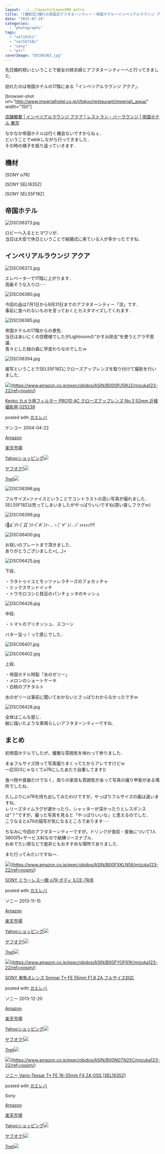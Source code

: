 ```yaml
---
layout: ../../layouts/LayoutMd.astro
title: "[撮影記]憧れの英国式アフタヌーンティー！帝国ホテル～インペリアルラウンジ アクア～"
date: "2015-07-24"
categories: 
  - "photographs"
tags: 
  - "sel1635z"
  - "sel55f18z"
  - "sony"
  - "α7r"
coverImage: "DSC06383.jpg"
---
```


先日婚約祝いということで彼女の姉夫婦とアフタヌーンティーへと行ってきました．

訪れたのは帝国ホテルの17階にある「インペリアルラウンジ アクア」．

\[browser-shot url="http://www.imperialhotel.co.jp/j/tokyo/restaurant/imperial\_aqua/" width="150"\]

[店舗概要 | インペリアルラウンジ アクア | レストラン・バーラウンジ | 帝国ホテル 東京](http://www.imperialhotel.co.jp/j/tokyo/restaurant/imperial_aqua/)

なかなか帝国ホテルは行く機会ないですからねぇ．  
ということでwktkしながら行ってきました．  
その時の様子を振り返っていきます．

## 機材

[SONY α7R]

[SONY SEL1635Z]

[SONY SEL55F18Z]

## 帝国ホテル

![DSC06373.jpg](/archive/images/19292739863_72aa0c3597_b.jpg)

ロビーへ入るとヒマワリが．  
当日は大安で休日ということで結婚式に来ている人が多かったですね．

## インペリアルラウンジ アクア

![DSC06372.jpg](/archive/images/19725654470_d3b69c4d35_b.jpg)

エレベーターで17階に上がります．  
高級そうな入り口･･･

![DSC06380.jpg](/archive/images/19727052619_cb65956ce5_b.jpg)

今回の品は7月1日から8月31日までのアフタヌーンティー「涼」です．  
事前に食べれないものを言っておくとカスタマイズしてくれます．

![DSC06385.jpg](/archive/images/19291123514_1ec71240ca_b.jpg)

帝国ホテルの17階からの景色．  
当日はあいにくの空模様でしたがLightroomの”かすみ除去”を使うとアラ不思議．  
青々とした緑の森に早変わりなのでしたｗ

![DSC06394.jpg](/archive/images/19727090959_0170d793ec_b.jpg)

接写ということでSEL55F18Zにクローズアップレンズを取り付けて撮影を行いました．

![](/archive/images/41VDvDMhB5L._SL160_.jpg)](https://www.amazon.co.jp/exec/obidos/ASIN/B000PJ59U2/mizuka123-22/ref=nosim/)

[Kenko カメラ用フィルター PRO1D AC クローズアップレンズ No.3 52mm 近接撮影用 025239](https://www.amazon.co.jp/exec/obidos/ASIN/B000PJ59U2/mizuka123-22/ref=nosim/)

posted with [カエレバ](http://kaereba.com)

ケンコー 2004-04-22

[Amazon](http://www.amazon.co.jp/gp/search?keywords=Kenko%20%83J%83%81%83%89%97p%83t%83B%83%8B%83%5E%81%5B%20PRO1D%20AC%20%83N%83%8D%81%5B%83Y%83A%83b%83v%83%8C%83%93%83Y%20No.3%2052mm%20%8B%DF%90%DA%8EB%89e%97p%20025239&__mk_ja_JP=%83J%83%5E%83J%83i&tag=mizuka123-22)

[楽天市場](http://hb.afl.rakuten.co.jp/hgc/032b53ee.4b34c5ee.0f4a541e.f440145e/?pc=http%3A%2F%2Fsearch.rakuten.co.jp%2Fsearch%2Fmall%2FKenko%2520%25E3%2582%25AB%25E3%2583%25A1%25E3%2583%25A9%25E7%2594%25A8%25E3%2583%2595%25E3%2582%25A3%25E3%2583%25AB%25E3%2582%25BF%25E3%2583%25BC%2520PRO1D%2520AC%2520%25E3%2582%25AF%25E3%2583%25AD%25E3%2583%25BC%25E3%2582%25BA%25E3%2582%25A2%25E3%2583%2583%25E3%2583%2597%25E3%2583%25AC%25E3%2583%25B3%25E3%2582%25BA%2520No.3%252052mm%2520%25E8%25BF%2591%25E6%258E%25A5%25E6%2592%25AE%25E5%25BD%25B1%25E7%2594%25A8%2520025239%2F-%2Ff.1-p.1-s.1-sf.0-st.A-v.2%3Fx%3D0%26scid%3Daf_ich_link_urltxt%26m%3Dhttp%3A%2F%2Fm.rakuten.co.jp%2F)

[Yahooショッピング![](//ad.jp.ap.valuecommerce.com/servlet/gifbanner?sid=3066752&pid=881990642)](//ck.jp.ap.valuecommerce.com/servlet/referral?sid=3066752&pid=881990642&vc_url=http%3A%2F%2Fsearch.shopping.yahoo.co.jp%2Fsearch%3Fp%3DKenko%2520%25E3%2582%25AB%25E3%2583%25A1%25E3%2583%25A9%25E7%2594%25A8%25E3%2583%2595%25E3%2582%25A3%25E3%2583%25AB%25E3%2582%25BF%25E3%2583%25BC%2520PRO1D%2520AC%2520%25E3%2582%25AF%25E3%2583%25AD%25E3%2583%25BC%25E3%2582%25BA%25E3%2582%25A2%25E3%2583%2583%25E3%2583%2597%25E3%2583%25AC%25E3%2583%25B3%25E3%2582%25BA%2520No.3%252052mm%2520%25E8%25BF%2591%25E6%258E%25A5%25E6%2592%25AE%25E5%25BD%25B1%25E7%2594%25A8%2520025239)

[ヤフオク!![](//ad.jp.ap.valuecommerce.com/servlet/gifbanner?sid=3066752&pid=881990645)](//ck.jp.ap.valuecommerce.com/servlet/referral?sid=3066752&pid=881990645&vc_url=http%3A%2F%2Fauctions.search.yahoo.co.jp%2Fsearch%3Fvo%3D%26ve%3D%26auccat%3D0%26aucminprice%3D%26aucmaxprice%3D%26aucmin_bidorbuy_price%3D%26aucmax_bidorbuy_price%3D%26loc_cd%3D0%26abatch%3D0%26istatus%3D0%26filtered%3D1%26ei%3DUTF-8%26tab_ex%3Dcommerce%26va%3DKenko%2520%25E3%2582%25AB%25E3%2583%25A1%25E3%2583%25A9%25E7%2594%25A8%25E3%2583%2595%25E3%2582%25A3%25E3%2583%25AB%25E3%2582%25BF%25E3%2583%25BC%2520PRO1D%2520AC%2520%25E3%2582%25AF%25E3%2583%25AD%25E3%2583%25BC%25E3%2582%25BA%25E3%2582%25A2%25E3%2583%2583%25E3%2583%2597%25E3%2583%25AC%25E3%2583%25B3%25E3%2582%25BA%2520No.3%252052mm%2520%25E8%25BF%2591%25E6%258E%25A5%25E6%2592%25AE%25E5%25BD%25B1%25E7%2594%25A8%2520025239)

[7net![](http://atq.ad.valuecommerce.com/servlet/atq/gifbanner?sid=3066752&pid=881990643)](//ck.jp.ap.valuecommerce.com/servlet/referral?sid=3066752&pid=881990643&vc_url=http%3A%2F%2Fwww.7netshopping.jp%2Fall%2Fsearch_result%2F-%2Fbprice%2Foff%2Fsort%2F0%2Fkword_in%2FKenko%2520%25E3%2582%25AB%25E3%2583%25A1%25E3%2583%25A9%25E7%2594%25A8%25E3%2583%2595%25E3%2582%25A3%25E3%2583%25AB%25E3%2582%25BF%25E3%2583%25BC%2520PRO1D%2520AC%2520%25E3%2582%25AF%25E3%2583%25AD%25E3%2583%25BC%25E3%2582%25BA%25E3%2582%25A2%25E3%2583%2583%25E3%2583%2597%25E3%2583%25AC%25E3%2583%25B3%25E3%2582%25BA%2520No.3%252052mm%2520%25E8%25BF%2591%25E6%258E%25A5%25E6%2592%25AE%25E5%25BD%25B1%25E7%2594%25A8%2520025239%2FallGoods%2Fon%2Fsubmit.x%2F30%2Fdisp_result%2F1%2Fsubmit.y%2F9%2Fprvlg%2Foff%2Fnobuy%2Fon%2FsetProduct%2Foff%2Foop%2Fon%2Fctgy%2Fall%2FfromKeywordSearch%2Ftrue)

![DSC06396.jpg](/archive/images/19727100609_221d94d422_b.jpg)

フルサイズ×ツァイスということでコントラストの高い写真が撮れました．  
SEL55F18Zは売ってしまいましたがやっぱりいいですね(買い直しフラグｗ)

![DSC06399.jpg](/archive/images/19918857531_4325631509_b.jpg)

(ﾟдﾟ)ｳ-(ﾟДﾟ)ﾏｰ(ﾟAﾟ)ｲ-…ヽ(ﾟ∀ﾟ)ﾉ…ｿﾞｫｫｫｫｫ!!!!

![DSC06400.jpg](/archive/images/19918864021_6cb7cb5494_b.jpg)

お祝いのプレートまで頂きました．  
ありがとうございました<(\_ \_)>

![DSC06425.jpg](/archive/images/19887602646_863c793e21_b.jpg)

下段．

・ラタトゥイユとモッツァレラチーズのフォカッチャ  
・ミックスサンドイッチ  
・トウモロコシと枝豆のパンチェッタのキッシュ

![DSC06426.jpg](/archive/images/19918906141_bdbe58a453_b.jpg)

中段．

・トマトのブリオッシュ、スコーン

バター旨っ！って感じでした．

![DSC06401.jpg](/archive/images/19292849673_291236af22_b.jpg)

![DSC06402.jpg](/archive/images/19292858423_c9aaace33f_b.jpg)

上段．

・帝国ホテル特製「水のゼリー」  
・メロンのショートケーキ  
・白桃のプチタルト

水のゼリーは事前に聞いておかないとさっぱりわからなかったですｗ

![DSC06428.jpg](/archive/images/19725811958_41dc37c0ac_b.jpg)

全体はこんな感じ．  
絵に描いたような素晴らしいアフタヌーンティーですね．

## まとめ

初帝国ホテルでしたが，優雅な雰囲気を味わって参りました．

まぁフルサイズ持って写真撮りまくってたからアレですけどｗ  
一応5D3じゃなくてα7Rにしたあたり自重してます()

食べ物や食器だけでなく，周りの家具も雰囲気があって写真の撮り甲斐がある場所でしたね．

久しぶりにα7Rを持ち出してみたわけですが，やっぱりフルサイズの画は違いますね．  
レリーズタイムラグが遅かったり，シャッターが深かったりとレスポンスは"？"ですが，撮った写真を見ると「やっぱりいいな」と思えるのでした．  
こうなるとα7Ⅱの描写が気になるところであります･･･

ちなみに今回のアフタヌーンティーですが，ドリンクが食前・食後について1人3600円+サービス料なので結構リーズナブル．  
おめでたい席などで是非ともおすすめな場所でありました．

また行ってみたいですね～．

![](/archive/images/41SSfTbp1CL._SL160_.jpg)](https://www.amazon.co.jp/exec/obidos/ASIN/B00FXKLN58/mizuka123-22/ref=nosim/)

[SONY ミラーレス一眼 α7R ボディ ILCE-7R/B](https://www.amazon.co.jp/exec/obidos/ASIN/B00FXKLN58/mizuka123-22/ref=nosim/)

posted with [カエレバ](http://kaereba.com)

ソニー 2013-11-15

[Amazon](http://www.amazon.co.jp/gp/search?keywords=SONY%20%83~%83%89%81%5B%83%8C%83X%88%EA%8A%E1%20%83%BF7R%20%83%7B%83f%83B%20ILCE-7R%2FB&__mk_ja_JP=%83J%83%5E%83J%83i&tag=mizuka123-22)

[楽天市場](http://hb.afl.rakuten.co.jp/hgc/032b53ee.4b34c5ee.0f4a541e.f440145e/?pc=http%3A%2F%2Fsearch.rakuten.co.jp%2Fsearch%2Fmall%2FSONY%2520%25E3%2583%259F%25E3%2583%25A9%25E3%2583%25BC%25E3%2583%25AC%25E3%2582%25B9%25E4%25B8%2580%25E7%259C%25BC%2520%25CE%25B17R%2520%25E3%2583%259C%25E3%2583%2587%25E3%2582%25A3%2520ILCE-7R%252FB%2F-%2Ff.1-p.1-s.1-sf.0-st.A-v.2%3Fx%3D0%26scid%3Daf_ich_link_urltxt%26m%3Dhttp%3A%2F%2Fm.rakuten.co.jp%2F)

[Yahooショッピング![](//ad.jp.ap.valuecommerce.com/servlet/gifbanner?sid=3066752&pid=881990642)](//ck.jp.ap.valuecommerce.com/servlet/referral?sid=3066752&pid=881990642&vc_url=http%3A%2F%2Fsearch.shopping.yahoo.co.jp%2Fsearch%3Fp%3DSONY%2520%25E3%2583%259F%25E3%2583%25A9%25E3%2583%25BC%25E3%2583%25AC%25E3%2582%25B9%25E4%25B8%2580%25E7%259C%25BC%2520%25CE%25B17R%2520%25E3%2583%259C%25E3%2583%2587%25E3%2582%25A3%2520ILCE-7R%252FB)

[ヤフオク!![](//ad.jp.ap.valuecommerce.com/servlet/gifbanner?sid=3066752&pid=881990645)](//ck.jp.ap.valuecommerce.com/servlet/referral?sid=3066752&pid=881990645&vc_url=http%3A%2F%2Fauctions.search.yahoo.co.jp%2Fsearch%3Fvo%3D%26ve%3D%26auccat%3D0%26aucminprice%3D%26aucmaxprice%3D%26aucmin_bidorbuy_price%3D%26aucmax_bidorbuy_price%3D%26loc_cd%3D0%26abatch%3D0%26istatus%3D0%26filtered%3D1%26ei%3DUTF-8%26tab_ex%3Dcommerce%26va%3DSONY%2520%25E3%2583%259F%25E3%2583%25A9%25E3%2583%25BC%25E3%2583%25AC%25E3%2582%25B9%25E4%25B8%2580%25E7%259C%25BC%2520%25CE%25B17R%2520%25E3%2583%259C%25E3%2583%2587%25E3%2582%25A3%2520ILCE-7R%252FB)

[7net![](http://atq.ad.valuecommerce.com/servlet/atq/gifbanner?sid=3066752&pid=881990643)](//ck.jp.ap.valuecommerce.com/servlet/referral?sid=3066752&pid=881990643&vc_url=http%3A%2F%2Fwww.7netshopping.jp%2Fall%2Fsearch_result%2F-%2Fbprice%2Foff%2Fsort%2F0%2Fkword_in%2FSONY%2520%25E3%2583%259F%25E3%2583%25A9%25E3%2583%25BC%25E3%2583%25AC%25E3%2582%25B9%25E4%25B8%2580%25E7%259C%25BC%2520%25CE%25B17R%2520%25E3%2583%259C%25E3%2583%2587%25E3%2582%25A3%2520ILCE-7R%252FB%2FallGoods%2Fon%2Fsubmit.x%2F30%2Fdisp_result%2F1%2Fsubmit.y%2F9%2Fprvlg%2Foff%2Fnobuy%2Fon%2FsetProduct%2Foff%2Foop%2Fon%2Fctgy%2Fall%2FfromKeywordSearch%2Ftrue)

![](/archive/images/41MGNTkW0pL._SL160_.jpg)](https://www.amazon.co.jp/exec/obidos/ASIN/B00FYOF61K/mizuka123-22/ref=nosim/)

[SONY 単焦点レンズ Sonnar T\* FE 55mm F1.8 ZA フルサイズ対応](https://www.amazon.co.jp/exec/obidos/ASIN/B00FYOF61K/mizuka123-22/ref=nosim/)

posted with [カエレバ](http://kaereba.com)

ソニー 2013-12-20

[Amazon](http://www.amazon.co.jp/gp/search?keywords=SONY%20%92P%8F%C5%93_%83%8C%83%93%83Y%20Sonnar%20T%2A%20FE%2055mm%20F1.8%20ZA%20%83t%83%8B%83T%83C%83Y%91%CE%89%9E&__mk_ja_JP=%83J%83%5E%83J%83i&tag=mizuka123-22)

[楽天市場](http://hb.afl.rakuten.co.jp/hgc/032b53ee.4b34c5ee.0f4a541e.f440145e/?pc=http%3A%2F%2Fsearch.rakuten.co.jp%2Fsearch%2Fmall%2FSONY%2520%25E5%258D%2598%25E7%2584%25A6%25E7%2582%25B9%25E3%2583%25AC%25E3%2583%25B3%25E3%2582%25BA%2520Sonnar%2520T%252A%2520FE%252055mm%2520F1.8%2520ZA%2520%25E3%2583%2595%25E3%2583%25AB%25E3%2582%25B5%25E3%2582%25A4%25E3%2582%25BA%25E5%25AF%25BE%25E5%25BF%259C%2F-%2Ff.1-p.1-s.1-sf.0-st.A-v.2%3Fx%3D0%26scid%3Daf_ich_link_urltxt%26m%3Dhttp%3A%2F%2Fm.rakuten.co.jp%2F)

[Yahooショッピング![](//ad.jp.ap.valuecommerce.com/servlet/gifbanner?sid=3066752&pid=881990642)](//ck.jp.ap.valuecommerce.com/servlet/referral?sid=3066752&pid=881990642&vc_url=http%3A%2F%2Fsearch.shopping.yahoo.co.jp%2Fsearch%3Fp%3DSONY%2520%25E5%258D%2598%25E7%2584%25A6%25E7%2582%25B9%25E3%2583%25AC%25E3%2583%25B3%25E3%2582%25BA%2520Sonnar%2520T%252A%2520FE%252055mm%2520F1.8%2520ZA%2520%25E3%2583%2595%25E3%2583%25AB%25E3%2582%25B5%25E3%2582%25A4%25E3%2582%25BA%25E5%25AF%25BE%25E5%25BF%259C)

[ヤフオク!![](//ad.jp.ap.valuecommerce.com/servlet/gifbanner?sid=3066752&pid=881990645)](//ck.jp.ap.valuecommerce.com/servlet/referral?sid=3066752&pid=881990645&vc_url=http%3A%2F%2Fauctions.search.yahoo.co.jp%2Fsearch%3Fvo%3D%26ve%3D%26auccat%3D0%26aucminprice%3D%26aucmaxprice%3D%26aucmin_bidorbuy_price%3D%26aucmax_bidorbuy_price%3D%26loc_cd%3D0%26abatch%3D0%26istatus%3D0%26filtered%3D1%26ei%3DUTF-8%26tab_ex%3Dcommerce%26va%3DSONY%2520%25E5%258D%2598%25E7%2584%25A6%25E7%2582%25B9%25E3%2583%25AC%25E3%2583%25B3%25E3%2582%25BA%2520Sonnar%2520T%252A%2520FE%252055mm%2520F1.8%2520ZA%2520%25E3%2583%2595%25E3%2583%25AB%25E3%2582%25B5%25E3%2582%25A4%25E3%2582%25BA%25E5%25AF%25BE%25E5%25BF%259C)

[7net![](http://atq.ad.valuecommerce.com/servlet/atq/gifbanner?sid=3066752&pid=881990643)](//ck.jp.ap.valuecommerce.com/servlet/referral?sid=3066752&pid=881990643&vc_url=http%3A%2F%2Fwww.7netshopping.jp%2Fall%2Fsearch_result%2F-%2Fbprice%2Foff%2Fsort%2F0%2Fkword_in%2FSONY%2520%25E5%258D%2598%25E7%2584%25A6%25E7%2582%25B9%25E3%2583%25AC%25E3%2583%25B3%25E3%2582%25BA%2520Sonnar%2520T%252A%2520FE%252055mm%2520F1.8%2520ZA%2520%25E3%2583%2595%25E3%2583%25AB%25E3%2582%25B5%25E3%2582%25A4%25E3%2582%25BA%25E5%25AF%25BE%25E5%25BF%259C%2FallGoods%2Fon%2Fsubmit.x%2F30%2Fdisp_result%2F1%2Fsubmit.y%2F9%2Fprvlg%2Foff%2Fnobuy%2Fon%2FsetProduct%2Foff%2Foop%2Fon%2Fctgy%2Fall%2FfromKeywordSearch%2Ftrue)

![](/archive/images/41n4Q9z2xwL._SL160_.jpg)](https://www.amazon.co.jp/exec/obidos/ASIN/B00NGTN25C/mizuka123-22/ref=nosim/)

[ソニー Vario-Tessar T\* FE 16-35mm F4 ZA OSS \[SEL1635Z\]](https://www.amazon.co.jp/exec/obidos/ASIN/B00NGTN25C/mizuka123-22/ref=nosim/)

posted with [カエレバ](http://kaereba.com)

Sony

[Amazon](http://www.amazon.co.jp/gp/search?keywords=%83%5C%83j%81%5B%20Vario-Tessar%20T%2A%20FE%2016-35mm%20F4%20ZA%20OSS%20%5BSEL1635Z%5D&__mk_ja_JP=%83J%83%5E%83J%83i&tag=mizuka123-22)

[楽天市場](http://hb.afl.rakuten.co.jp/hgc/032b53ee.4b34c5ee.0f4a541e.f440145e/?pc=http%3A%2F%2Fsearch.rakuten.co.jp%2Fsearch%2Fmall%2F%25E3%2582%25BD%25E3%2583%258B%25E3%2583%25BC%2520Vario-Tessar%2520T%252A%2520FE%252016-35mm%2520F4%2520ZA%2520OSS%2520%255BSEL1635Z%255D%2F-%2Ff.1-p.1-s.1-sf.0-st.A-v.2%3Fx%3D0%26scid%3Daf_ich_link_urltxt%26m%3Dhttp%3A%2F%2Fm.rakuten.co.jp%2F)

[Yahooショッピング![](//ad.jp.ap.valuecommerce.com/servlet/gifbanner?sid=3066752&pid=881990642)](//ck.jp.ap.valuecommerce.com/servlet/referral?sid=3066752&pid=881990642&vc_url=http%3A%2F%2Fsearch.shopping.yahoo.co.jp%2Fsearch%3Fp%3D%25E3%2582%25BD%25E3%2583%258B%25E3%2583%25BC%2520Vario-Tessar%2520T%252A%2520FE%252016-35mm%2520F4%2520ZA%2520OSS%2520%255BSEL1635Z%255D)

[ヤフオク!![](//ad.jp.ap.valuecommerce.com/servlet/gifbanner?sid=3066752&pid=881990645)](//ck.jp.ap.valuecommerce.com/servlet/referral?sid=3066752&pid=881990645&vc_url=http%3A%2F%2Fauctions.search.yahoo.co.jp%2Fsearch%3Fvo%3D%26ve%3D%26auccat%3D0%26aucminprice%3D%26aucmaxprice%3D%26aucmin_bidorbuy_price%3D%26aucmax_bidorbuy_price%3D%26loc_cd%3D0%26abatch%3D0%26istatus%3D0%26filtered%3D1%26ei%3DUTF-8%26tab_ex%3Dcommerce%26va%3D%25E3%2582%25BD%25E3%2583%258B%25E3%2583%25BC%2520Vario-Tessar%2520T%252A%2520FE%252016-35mm%2520F4%2520ZA%2520OSS%2520%255BSEL1635Z%255D)

[7net![](http://atq.ad.valuecommerce.com/servlet/atq/gifbanner?sid=3066752&pid=881990643)](//ck.jp.ap.valuecommerce.com/servlet/referral?sid=3066752&pid=881990643&vc_url=http%3A%2F%2Fwww.7netshopping.jp%2Fall%2Fsearch_result%2F-%2Fbprice%2Foff%2Fsort%2F0%2Fkword_in%2F%25E3%2582%25BD%25E3%2583%258B%25E3%2583%25BC%2520Vario-Tessar%2520T%252A%2520FE%252016-35mm%2520F4%2520ZA%2520OSS%2520%255BSEL1635Z%255D%2FallGoods%2Fon%2Fsubmit.x%2F30%2Fdisp_result%2F1%2Fsubmit.y%2F9%2Fprvlg%2Foff%2Fnobuy%2Fon%2FsetProduct%2Foff%2Foop%2Fon%2Fctgy%2Fall%2FfromKeywordSearch%2Ftrue)
